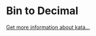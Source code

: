 Bin to Decimal
=
[Get more information about kata...](https://www.codewars.com//kata/57a5c31ce298a7e6b7000334)
